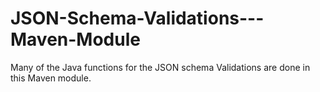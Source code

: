 JSON-Schema-Validations---Maven-Module
======================================

Many of the Java functions for the JSON schema Validations are done in this Maven module. 

